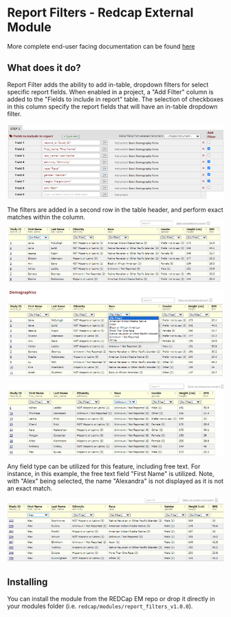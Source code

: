 # Report Filters - Redcap External Module

More complete end-user facing documentation can be found [here](https://github.com/cchmc/redcap-em-report-filters)

## What does it do?

Report Filter adds the ability to add in-table, dropdown filters for select specific report fields. When enabled in a project, a "Add Filter" column is added to the "Fields to include in report" table. The selection of checkboxes in this column specify the report fields that will have an in-table dropdown filter.

![Report Edit](img/report_edit.png)

The filters are added in a second row in the table header, and perform exact matches within the column.
![Report View](img/report_view.png)

![Report View Race](img/report_view_race.png)

![Report View Race Filtered](img/report_view_race_filtered.png)

Any field type can be utilized for this feature, including free text. For instance, in this example, the free text field "First Name" is utilized. Note, with "Alex" being selected, the name "Alexandra" is not displayed as it is not an exact match.

![Report View First Name Filtered](img/report_view_first_name_filtered.png)

## Installing

You can install the module from the REDCap EM repo or drop it directly in your modules folder (i.e. `redcap/modules/report_filters_v1.0.0`).
